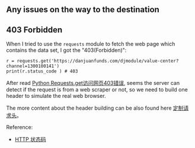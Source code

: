 ## Any issues on the way to the destination

## 403 Forbidden

When I tried to use the `requests` module to fetch the web page which contains the data set, I got the "403(Forbidden)":

```
r = requests.get('https://danjuanfunds.com/djmodule/value-center?channel=1300100141')
print(r.status_code ) # 403
```

After read [Python Requests.get访问网页403错误](https://zhuanlan.zhihu.com/p/35853860), seems the server can detect if the request is from a web scraper or not, so we need to build one header to simulate the real web browser.

The more content about the header building can be also found here [定制请求头](https://docs.python-requests.org/zh_CN/latest/user/quickstart.html#id6)。


Reference:

- [HTTP 状态码](https://www.runoob.com/http/http-status-codes.html)
